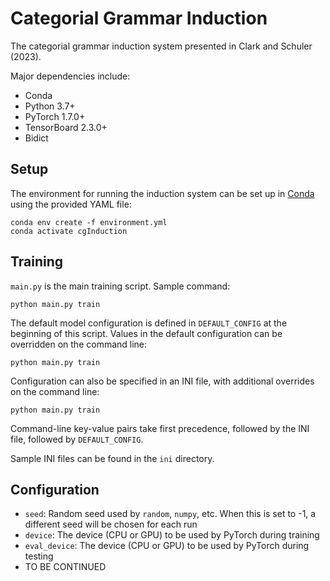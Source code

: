 # Categorial Grammar Induction
The categorial grammar induction system presented in Clark and Schuler (2023).

Major dependencies include:

- Conda
- Python 3.7+
- PyTorch 1.7.0+
- TensorBoard 2.3.0+
- Bidict

## Setup
The environment for running the induction system can be set up in [Conda](https://docs.conda.io/en/latest/) using the provided YAML file:

```
conda env create -f environment.yml
conda activate cgInduction
```


## Training
`main.py` is the main training script.
Sample command:

```
python main.py train
```

The default model configuration is defined in `DEFAULT_CONFIG` at the beginning of this script.
Values in the default configuration can be overridden on the command line:

```
python main.py train
```

Configuration can also be specified in an INI file, with additional overrides on the command line:

```
python main.py train
```

Command-line key-value pairs take first precedence, followed by the INI file, followed by `DEFAULT_CONFIG`.

Sample INI files can be found in the `ini` directory.

## Configuration

- `seed`: Random seed used by `random`, `numpy`, etc. When this is set to -1, a different seed will be chosen for each run
- `device`: The device (CPU or GPU) to be used by PyTorch during training
- `eval_device`: The device (CPU or GPU) to be used by PyTorch during testing
- TO BE CONTINUED

